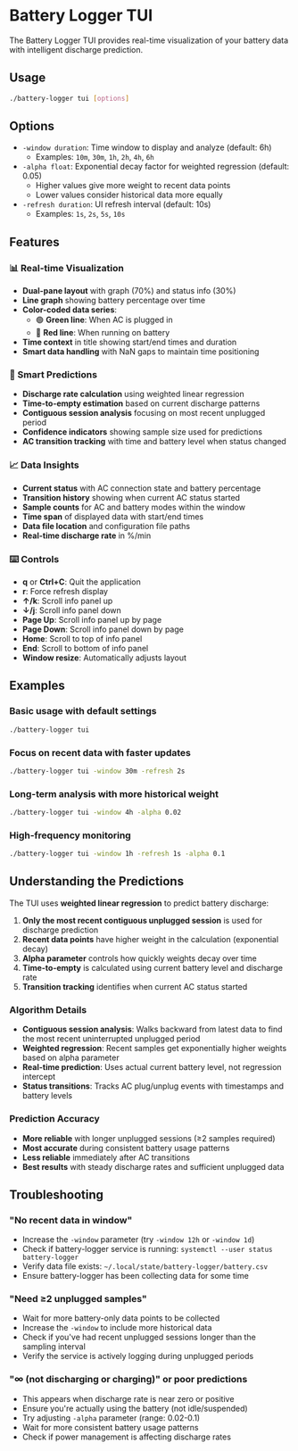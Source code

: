 # Battery Logger TUI

The Battery Logger TUI provides real-time visualization of your battery data with intelligent discharge prediction.

## Usage

```bash
./battery-logger tui [options]
```

## Options

- `-window duration`: Time window to display and analyze (default: 6h)
  - Examples: `10m`, `30m`, `1h`, `2h`, `4h`, `6h`
- `-alpha float`: Exponential decay factor for weighted regression (default: 0.05)
  - Higher values give more weight to recent data points
  - Lower values consider historical data more equally
- `-refresh duration`: UI refresh interval (default: 10s)
  - Examples: `1s`, `2s`, `5s`, `10s`

## Features

### 📊 Real-time Visualization
- **Dual-pane layout** with graph (70%) and status info (30%)
- **Line graph** showing battery percentage over time
- **Color-coded data series**:
  - 🟢 **Green line**: When AC is plugged in
  - 🔴 **Red line**: When running on battery
- **Time context** in title showing start/end times and duration
- **Smart data handling** with NaN gaps to maintain time positioning

### 🧮 Smart Predictions
- **Discharge rate calculation** using weighted linear regression
- **Time-to-empty estimation** based on current discharge patterns
- **Contiguous session analysis** focusing on most recent unplugged period
- **Confidence indicators** showing sample size used for predictions
- **AC transition tracking** with time and battery level when status changed

### 📈 Data Insights
- **Current status** with AC connection state and battery percentage
- **Transition history** showing when current AC status started
- **Sample counts** for AC and battery modes within the window
- **Time span** of displayed data with start/end times
- **Data file location** and configuration file paths
- **Real-time discharge rate** in %/min

### ⌨️ Controls
- **q** or **Ctrl+C**: Quit the application
- **r**: Force refresh display
- **↑/k**: Scroll info panel up
- **↓/j**: Scroll info panel down
- **Page Up**: Scroll info panel up by page
- **Page Down**: Scroll info panel down by page
- **Home**: Scroll to top of info panel
- **End**: Scroll to bottom of info panel
- **Window resize**: Automatically adjusts layout

## Examples

### Basic usage with default settings
```bash
./battery-logger tui
```

### Focus on recent data with faster updates
```bash
./battery-logger tui -window 30m -refresh 2s
```

### Long-term analysis with more historical weight
```bash
./battery-logger tui -window 4h -alpha 0.02
```

### High-frequency monitoring
```bash
./battery-logger tui -window 1h -refresh 1s -alpha 0.1
```

## Understanding the Predictions

The TUI uses **weighted linear regression** to predict battery discharge:

1. **Only the most recent contiguous unplugged session** is used for discharge prediction
2. **Recent data points** have higher weight in the calculation (exponential decay)
3. **Alpha parameter** controls how quickly weights decay over time
4. **Time-to-empty** is calculated using current battery level and discharge rate
5. **Transition tracking** identifies when current AC status started

### Algorithm Details
- **Contiguous session analysis**: Walks backward from latest data to find the most recent uninterrupted unplugged period
- **Weighted regression**: Recent samples get exponentially higher weights based on alpha parameter
- **Real-time prediction**: Uses actual current battery level, not regression intercept
- **Status transitions**: Tracks AC plug/unplug events with timestamps and battery levels

### Prediction Accuracy
- **More reliable** with longer unplugged sessions (≥2 samples required)
- **Most accurate** during consistent battery usage patterns
- **Less reliable** immediately after AC transitions
- **Best results** with steady discharge rates and sufficient unplugged data

## Troubleshooting

### "No recent data in window"
- Increase the `-window` parameter (try `-window 12h` or `-window 1d`)
- Check if battery-logger service is running: `systemctl --user status battery-logger`
- Verify data file exists: `~/.local/state/battery-logger/battery.csv`
- Ensure battery-logger has been collecting data for some time

### "Need ≥2 unplugged samples"
- Wait for more battery-only data points to be collected
- Increase the `-window` to include more historical data
- Check if you've had recent unplugged sessions longer than the sampling interval
- Verify the service is actively logging during unplugged periods

### "∞ (not discharging or charging)" or poor predictions
- This appears when discharge rate is near zero or positive
- Ensure you're actually using the battery (not idle/suspended)
- Try adjusting `-alpha` parameter (range: 0.02-0.1)
- Wait for more consistent battery usage patterns
- Check if power management is affecting discharge rates
